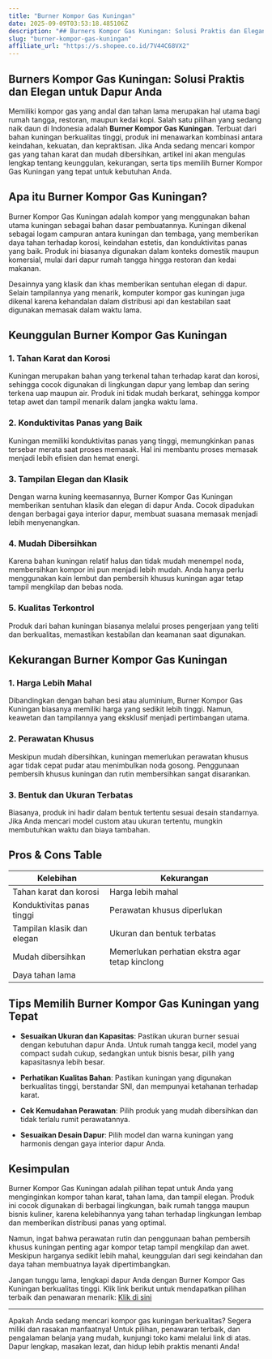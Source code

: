 ```yaml
---
title: "Burner Kompor Gas Kuningan"
date: 2025-09-09T03:53:18.485106Z
description: "## Burners Kompor Gas Kuningan: Solusi Praktis dan Elegan untuk Dapur Anda..."
slug: "burner-kompor-gas-kuningan"
affiliate_url: "https://s.shopee.co.id/7V44C68VX2"
---
```

## Burners Kompor Gas Kuningan: Solusi Praktis dan Elegan untuk Dapur Anda

Memiliki kompor gas yang andal dan tahan lama merupakan hal utama bagi rumah tangga, restoran, maupun kedai kopi. Salah satu pilihan yang sedang naik daun di Indonesia adalah **Burner Kompor Gas Kuningan**. Terbuat dari bahan kuningan berkualitas tinggi, produk ini menawarkan kombinasi antara keindahan, kekuatan, dan kepraktisan. Jika Anda sedang mencari kompor gas yang tahan karat dan mudah dibersihkan, artikel ini akan mengulas lengkap tentang keunggulan, kekurangan, serta tips memilih Burner Kompor Gas Kuningan yang tepat untuk kebutuhan Anda.

## Apa itu Burner Kompor Gas Kuningan?

Burner Kompor Gas Kuningan adalah kompor yang menggunakan bahan utama kuningan sebagai bahan dasar pembuatannya. Kuningan dikenal sebagai logam campuran antara kuningan dan tembaga, yang memberikan daya tahan terhadap korosi, keindahan estetis, dan konduktivitas panas yang baik. Produk ini biasanya digunakan dalam konteks domestik maupun komersial, mulai dari dapur rumah tangga hingga restoran dan kedai makanan.

Desainnya yang klasik dan khas memberikan sentuhan elegan di dapur. Selain tampilannya yang menarik, komputer kompor gas kuningan juga dikenal karena kehandalan dalam distribusi api dan kestabilan saat digunakan memasak dalam waktu lama.

## Keunggulan Burner Kompor Gas Kuningan

### 1. Tahan Karat dan Korosi

Kuningan merupakan bahan yang terkenal tahan terhadap karat dan korosi, sehingga cocok digunakan di lingkungan dapur yang lembap dan sering terkena uap maupun air. Produk ini tidak mudah berkarat, sehingga kompor tetap awet dan tampil menarik dalam jangka waktu lama.

### 2. Konduktivitas Panas yang Baik

Kuningan memiliki konduktivitas panas yang tinggi, memungkinkan panas tersebar merata saat proses memasak. Hal ini membantu proses memasak menjadi lebih efisien dan hemat energi.

### 3. Tampilan Elegan dan Klasik

Dengan warna kuning keemasannya, Burner Kompor Gas Kuningan memberikan sentuhan klasik dan elegan di dapur Anda. Cocok dipadukan dengan berbagai gaya interior dapur, membuat suasana memasak menjadi lebih menyenangkan.

### 4. Mudah Dibersihkan

Karena bahan kuningan relatif halus dan tidak mudah menempel noda, membersihkan kompor ini pun menjadi lebih mudah. Anda hanya perlu menggunakan kain lembut dan pembersih khusus kuningan agar tetap tampil mengkilap dan bebas noda.

### 5. Kualitas Terkontrol

Produk dari bahan kuningan biasanya melalui proses pengerjaan yang teliti dan berkualitas, memastikan kestabilan dan keamanan saat digunakan.

## Kekurangan Burner Kompor Gas Kuningan

### 1. Harga Lebih Mahal

Dibandingkan dengan bahan besi atau aluminium, Burner Kompor Gas Kuningan biasanya memiliki harga yang sedikit lebih tinggi. Namun, keawetan dan tampilannya yang eksklusif menjadi pertimbangan utama.

### 2. Perawatan Khusus

Meskipun mudah dibersihkan, kuningan memerlukan perawatan khusus agar tidak cepat pudar atau menimbulkan noda gosong. Penggunaan pembersih khusus kuningan dan rutin membersihkan sangat disarankan.

### 3. Bentuk dan Ukuran Terbatas

Biasanya, produk ini hadir dalam bentuk tertentu sesuai desain standarnya. Jika Anda mencari model custom atau ukuran tertentu, mungkin membutuhkan waktu dan biaya tambahan.

## Pros & Cons Table

| Kelebihan                                   | Kekurangan                                    |
|----------------------------------------------|----------------------------------------------|
| Tahan karat dan korosi                     | Harga lebih mahal                        |
| Konduktivitas panas tinggi                  | Perawatan khusus diperlukan               |
| Tampilan klasik dan elegan                  | Ukuran dan bentuk terbatas                |
| Mudah dibersihkan                          | Memerlukan perhatian ekstra agar tetap kinclong |
| Daya tahan lama                            |                                              |

## Tips Memilih Burner Kompor Gas Kuningan yang Tepat

- **Sesuaikan Ukuran dan Kapasitas**: Pastikan ukuran burner sesuai dengan kebutuhan dapur Anda. Untuk rumah tangga kecil, model yang compact sudah cukup, sedangkan untuk bisnis besar, pilih yang kapasitasnya lebih besar.

- **Perhatikan Kualitas Bahan**: Pastikan kuningan yang digunakan berkualitas tinggi, berstandar SNI, dan mempunyai ketahanan terhadap karat.

- **Cek Kemudahan Perawatan**: Pilih produk yang mudah dibersihkan dan tidak terlalu rumit perawatannya.

- **Sesuaikan Desain Dapur**: Pilih model dan warna kuningan yang harmonis dengan gaya interior dapur Anda.

## Kesimpulan

Burner Kompor Gas Kuningan adalah pilihan tepat untuk Anda yang menginginkan kompor tahan karat, tahan lama, dan tampil elegan. Produk ini cocok digunakan di berbagai lingkungan, baik rumah tangga maupun bisnis kuliner, karena kelebihannya yang tahan terhadap lingkungan lembap dan memberikan distribusi panas yang optimal.

Namun, ingat bahwa perawatan rutin dan penggunaan bahan pembersih khusus kuningan penting agar kompor tetap tampil mengkilap dan awet. Meskipun harganya sedikit lebih mahal, keunggulan dari segi keindahan dan daya tahan membuatnya layak dipertimbangkan.

Jangan tunggu lama, lengkapi dapur Anda dengan Burner Kompor Gas Kuningan berkualitas tinggi. Klik link berikut untuk mendapatkan pilihan terbaik dan penawaran menarik: [Klik di sini](https://s.shopee.co.id/7V44C68VX2)

---

Apakah Anda sedang mencari kompor gas kuningan berkualitas? Segera miliki dan rasakan manfaatnya! Untuk pilihan, penawaran terbaik, dan pengalaman belanja yang mudah, kunjungi toko kami melalui link di atas. Dapur lengkap, masakan lezat, dan hidup lebih praktis menanti Anda!